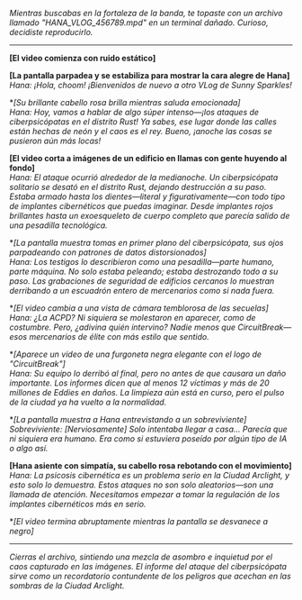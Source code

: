 _Mientras buscabas en la fortaleza de la banda, te topaste con un archivo llamado "HANA_VLOG_456789.mpd" en un terminal dañado. Curioso, decidiste reproducirlo._

---

**[El video comienza con ruido estático]**

**[La pantalla parpadea y se estabiliza para mostrar la cara alegre de Hana]**  
_Hana: ¡Hola, choom! ¡Bienvenidos de nuevo a otro VLog de Sunny Sparkles!_

\*_[Su brillante cabello rosa brilla mientras saluda emocionada]_  
_Hana: Hoy, vamos a hablar de algo súper intenso—¡los ataques de ciberpsicópatas en el distrito Rust! Ya sabes, ese lugar donde las calles están hechas de neón y el caos es el rey. Bueno, ¡anoche las cosas se pusieron aún más locas!_

**[El video corta a imágenes de un edificio en llamas con gente huyendo al fondo]**  
_Hana: El ataque ocurrió alrededor de la medianoche. Un ciberpsicópata solitario se desató en el distrito Rust, dejando destrucción a su paso. Estaba armado hasta los dientes—literal y figurativamente—con todo tipo de implantes cibernéticos que puedas imaginar. Desde implantes rojos brillantes hasta un exoesqueleto de cuerpo completo que parecía salido de una pesadilla tecnológica._

\*_[La pantalla muestra tomas en primer plano del ciberpsicópata, sus ojos parpadeando con patrones de datos distorsionados]_  
*Hana: Los testigos lo describieron como una pesadilla—parte humano, parte máquina. No solo estaba peleando; estaba *destrozando* todo a su paso. Las grabaciones de seguridad de edificios cercanos lo muestran derribando a un escuadrón entero de mercenarios como si nada fuera.*

\*_[El video cambia a una vista de cámara temblorosa de las secuelas]_  
_Hana: ¿La ACPD? Ni siquiera se molestaron en aparecer, como de costumbre. Pero, ¿adivina quién intervino? Nadie menos que CircuitBreak—esos mercenarios de élite con más estilo que sentido._

\*_[Aparece un video de una furgoneta negra elegante con el logo de "CircuitBreak"]_  
_Hana: Su equipo lo derribó al final, pero no antes de que causara un daño importante. Los informes dicen que al menos 12 víctimas y más de 20 millones de Eddies en daños. La limpieza aún está en curso, pero el pulso de la ciudad ya ha vuelto a la normalidad._

\*_[La pantalla muestra a Hana entrevistando a un sobreviviente]_  
_Sobreviviente: [Nerviosamente] Solo intentaba llegar a casa… Parecía que ni siquiera era humano. Era como si estuviera poseído por algún tipo de IA o algo así._

**[Hana asiente con simpatía, su cabello rosa rebotando con el movimiento]**  
_Hana: La psicosis cibernética es un problema serio en la Ciudad Arclight, y esto solo lo demuestra. Estos ataques no son solo aleatorios—son una llamada de atención. Necesitamos empezar a tomar la regulación de los implantes cibernéticos más en serio._

\*_[El video termina abruptamente mientras la pantalla se desvanece a negro]_

---

_Cierras el archivo, sintiendo una mezcla de asombro e inquietud por el caos capturado en las imágenes. El informe del ataque del ciberpsicópata sirve como un recordatorio contundente de los peligros que acechan en las sombras de la Ciudad Arclight._
